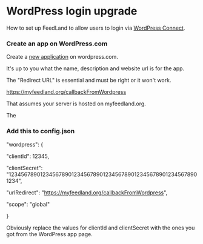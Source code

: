 # WordPress login upgrade

How to set up FeedLand to allow users to login via <a href="https://developer.wordpress.com/docs/wpcc/">WordPress Connect</a>. 

### Create an app on WordPress.com

Create a <a href="https://developer.wordpress.com/apps/">new application</a> on wordpress.com. 

It's up to you what the name, description and website url is for the app. 

The "Redirect URL" is essential and must be right or it won't work.

https://myfeedland.org/callbackFromWordpress

That assumes your server is hosted on myfeedland.org.

The 

### Add this to config.json

"wordpress": {

"clientId": 12345,

"clientSecret": "1234567890123456789012345678901234567890123456789012345678901234",

"urlRedirect": "https://myfeedland.org/callbackFromWordpress",

"scope": "global"

}

Obviously replace the values for clientId and clientSecret with the ones you got from the WordPress app page.

